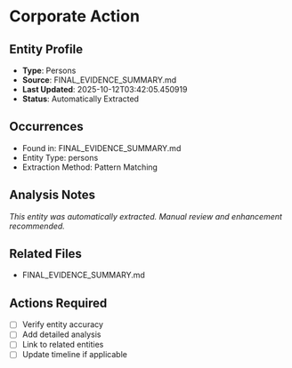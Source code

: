 # Corporate Action

## Entity Profile
- **Type**: Persons
- **Source**: FINAL_EVIDENCE_SUMMARY.md
- **Last Updated**: 2025-10-12T03:42:05.450919
- **Status**: Automatically Extracted

## Occurrences
- Found in: FINAL_EVIDENCE_SUMMARY.md
- Entity Type: persons
- Extraction Method: Pattern Matching

## Analysis Notes
*This entity was automatically extracted. Manual review and enhancement recommended.*

## Related Files
- FINAL_EVIDENCE_SUMMARY.md

## Actions Required
- [ ] Verify entity accuracy
- [ ] Add detailed analysis
- [ ] Link to related entities
- [ ] Update timeline if applicable
